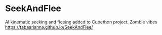 # SeekAndFlee
 AI kinematic seeking and fleeing added to Cubethon project.
 Zombie vibes
https://tabaarianna.github.io/SeekAndFlee/
